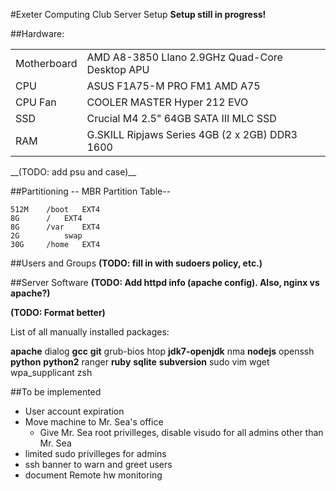 #Exeter Computing Club Server Setup
__Setup still in progress!__

##Hardware:
<table>
<tr><td>Motherboard</td><td>AMD A8-3850 Llano 2.9GHz Quad-Core Desktop APU</td></tr>
<tr><td>CPU</td><td>ASUS F1A75-M PRO FM1 AMD A75</td></tr>
<tr><td>CPU Fan</td><td>COOLER MASTER Hyper 212 EVO</td></tr>
<tr><td>SSD</td><td>Crucial M4 2.5" 64GB SATA III MLC SSD</td></tr>
<tr><td>RAM</td><td>G.SKILL Ripjaws Series 4GB (2 x 2GB) DDR3 1600</td></tr>
</table>
__(TODO: add psu and case)__


##Partitioning
    -- MBR Partition Table-- 

    512M	/boot	EXT4 
    8G		/	EXT4
    8G		/var	EXT4
    2G			swap
    30G		/home	EXT4

##Users and Groups
__(TODO: fill in with sudoers policy, etc.)__

##Server Software
__(TODO: Add httpd info (apache config). Also, nginx vs apache?)__

__(TODO: Format better)__

List of all manually installed packages:

__apache__
dialog
__gcc__
__git__
grub-bios
htop
__jdk7-openjdk__
nma
__nodejs__
openssh
__python__
__python2__
ranger
__ruby__
__sqlite__
__subversion__
sudo
vim
wget
wpa_supplicant
zsh


##To be implemented
- User account expiration
- Move machine to Mr. Sea's office
	- Give Mr. Sea root privilleges, disable visudo for all admins other than Mr. Sea
- limited sudo privilleges for admins
- ssh banner to warn and greet users
- document Remote hw monitoring
